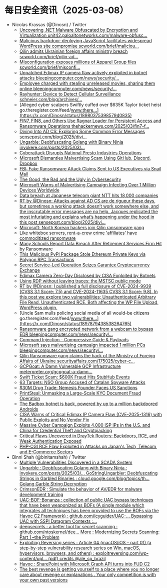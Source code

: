 # 每日安全资讯（2025-03-08）

- Nicolas Krassas (@Dinosn) / Twitter
  - [Uncovering .NET Malware Obfuscated by Encryption and Virtualization unit42.paloaltonetworks.com/malware-obfusc…](https://x.com/Dinosn/status/1898085356307911124)
  - [Malicious backdoor-deploying JavaScript facilitates widespread WordPress site compromise scworld.com/brief/maliciou…](https://x.com/Dinosn/status/1898085261667455401)
  - [Qilin admits Ukrainian foreign affairs ministry breach scworld.com/brief/qilin-ad…](https://x.com/Dinosn/status/1898085180578947357)
  - [Misconfiguration exposes millions of Apparel Group files scworld.com/brief/misconfi…](https://x.com/Dinosn/status/1898085083153940596)
  - [Unpatched Edimax IP camera flaw actively exploited in botnet attacks bleepingcomputer.com/news/security/…](https://x.com/Dinosn/status/1898084968477474843)
  - [Employee charged with stealing unreleased movies, sharing them online bleepingcomputer.com/news/security/…](https://x.com/Dinosn/status/1898084910792839195)
  - [Rayhunter: Device to Detect Cellular Surveillance schneier.com/blog/archives/…](https://x.com/Dinosn/status/1898061251068280926)
  - [Alleged cyber scalpers Swiftly cuffed over $635K Taylor ticket heist go.theregister.com/feed/www.there…](https://x.com/Dinosn/status/1898037539857940835)
  - [FIN7, FIN8, and Others Use Ragnar Loader for Persistent Access and Ransomware Operations thehackernews.com/2025/03/fin7-f…](https://x.com/Dinosn/status/1898037331950526921)
  - [Diving Into AD CS: Exploring Some Common Error Messages sensepost.com/blog/2025/divi…](https://x.com/Dinosn/status/1898029890424766476)
  - [Ungarble: Deobfuscating Golang with Binary Ninja invokere.com/posts/2025/03/…](https://x.com/Dinosn/status/1898026811323285781)
  - [Cyberattack Disrupts National Presto Industries Operations](https://x.com/Dinosn/status/1898026740326261119)
  - [Microsoft Dismantles Malvertising Scam Using GitHub, Discord, Dropbox](https://x.com/Dinosn/status/1898026639302275147)
  - [FBI: Fake Ransomware Attack Claims Sent to US Executives via Snail Mail](https://x.com/Dinosn/status/1898014551708213585)
  - [The Good, the Bad and the Ugly in Cybersecurity](https://x.com/Dinosn/status/1898014454710968524)
  - [Microsoft Warns of Malvertising Campaign Infecting Over 1 Million Devices Worldwide](https://x.com/Dinosn/status/1898014066485924266)
  - [Data breach at Japanese telecom giant NTT hits 18,000 companies](https://x.com/Dinosn/status/1898012186749845772)
  - [RT by @Dinosn: Attacks against AD CS are de rigueur these days, but sometimes a working attack doesn’t work somewhere else, and the inscrutable error messages are no help. Jacques replicated the most infuriating and explains what’s happening under the hood in this post sensepost.com/blog/2025/divi…](https://x.com/sensepost/status/1897994553044467819)
  - [Microsoft: North Korean hackers join Qilin ransomware gang](https://x.com/Dinosn/status/1897986579592827130)
  - [Like whitebox servers, rent-a-crew crime 'affiliates' have commoditized ransomware](https://x.com/Dinosn/status/1897980666756657464)
  - [Many Schools Report Data Breach After Retirement Services Firm Hit by Ransomware](https://x.com/Dinosn/status/1897979090809782589)
  - [This Malicious PyPI Package Stole Ethereum Private Keys via Polygon RPC Transactions](https://x.com/Dinosn/status/1897956148587753731)
  - [Secret Service-Led Operation Seizes Garantex Cryptocurrency Exchange](https://x.com/Dinosn/status/1897956122822062506)
  - [Edimax Camera Zero-Day Disclosed by CISA Exploited by Botnets](https://x.com/Dinosn/status/1897930800089178307)
  - [Using RDP without leaving traces: the MSTSC public mode](https://x.com/Dinosn/status/1897904833597776363)
  - [RT by @Dinosn: I published a full disclosure of CVE-2024-9939 (CVSS 3.1 Score: 7.5) and CVE-2024-11635 CVSS 3.1 Score: 9.8). In this post we explore two vulnerabilities; Unauthenticated Arbitrary File Read. Unauthenticated RCE. Both affecting the WP File Upload, WordPress plugin.](https://x.com/theabrahack/status/1897891648018715098)
  - [Uncle Sam mulls policing social media of all would-be citizens go.theregister.com/feed/www.there…](https://x.com/Dinosn/status/1897879438538264765)
  - [Ransomware gang encrypted network from a webcam to bypass EDR bleepingcomputer.com/news/security/…](https://x.com/Dinosn/status/1897879407286476823)
  - [Command Injection - Compressive Guide & Payloads](https://x.com/Dinosn/status/1897879298641404208)
  - [Microsoft says malvertising campaign impacted 1 million PCs bleepingcomputer.com/news/security/…](https://x.com/Dinosn/status/1897879209030066394)
  - [Qilin Ransomware gang claims the hack of the Ministry of Foreign Affairs of Ukraine securityaffairs.com/175025/cyber-c…](https://x.com/Dinosn/status/1897878966691590415)
  - [GCPGoat: A Damn Vulnerable GCP Infrastructure meterpreter.org/gcpgoat-a-damn…](https://x.com/Dinosn/status/1897878921338568924)
  - [Swift Ticket Scam: $600K Fraud Hits StubHub Events](https://x.com/Dinosn/status/1897878551451312531)
  - [63 Targets: NSO Group Accused of Catalan Spyware Attacks](https://x.com/Dinosn/status/1897878513698455644)
  - [$30M Drug Trade: Nemesis Founder Faces US Sanctions](https://x.com/Dinosn/status/1897878416134738274)
  - [PrintSteal: Unmasking a Large-Scale KYC Document Fraud Operation](https://x.com/Dinosn/status/1897878377307992515)
  - [The Badbox botnet is back, powered by up to a million backdoored Androids](https://x.com/Dinosn/status/1897878256637907344)
  - [CISA Warns of Critical Edimax IP Camera Flaw (CVE-2025-1316) with Public Exploits and No Vendor Fix](https://x.com/Dinosn/status/1897878155072864470)
  - [Massive Cyber Campaign Exploits 4,000 ISP IPs in the U.S. and China for Credential Theft and Cryptojacking](https://x.com/Dinosn/status/1897878339727052920)
  - [Critical Flaws Uncovered in DrayTek Routers: Backdoors, RCE, and Weak Authentication Exposed](https://x.com/Dinosn/status/1897878077511696649)
  - [PHP-CGI RCE Flaw Exploited in Attacks on Japan's Tech, Telecom, and E-Commerce Sectors](https://x.com/Dinosn/status/1897878010331586959)
- Binni Shah (@binitamshah) / Twitter
  - [Multiple Vulnerabilities Discovered in a SCADA System](https://x.com/binitamshah/status/1898052280135696439)
  - [Ungarble : Deobfuscating Golang with Binary Ninja : invokere.com/posts/2025/03/… GoStringUngarbler: Deobfuscating Strings in Garbled Binaries : cloud.google.com/blog/topics/th… Golang Garble String Decryption](https://x.com/binitamshah/status/1898048553794388046)
  - [CrimsonEDR : Simulate the behavior of AV/EDR for malware development training](https://x.com/binitamshah/status/1898015555719987349)
  - [UAC-BOF-Bonanza : collection of public UAC bypass techniques that have been weaponized as BOFs (A single module which integrates all techniques has been provided to use the BOFs via the Havoc C2 Framework) : github.com/icyguider/UAC-… Bypassing UAC with SSPI Datagram Contexts :…](https://x.com/binitamshah/status/1898014638824210761)
  - [deepsecrets : a better tool for secret scanning : github.com/ntoskernel/dee… More : Modernizing Secrets Scanning: Part 1 –the Problem](https://x.com/binitamshah/status/1898011004141027749)
  - [Exploiting Reversing series : Article 04 (macOS/iOS – part 01) (a step-by-step vulnerability research series on Win, macOS, hypervisors, browsers, and others) : exploitreversing.com/wp-content/upl… (pdf) credits @ale_sp_brazil](https://x.com/binitamshah/status/1898005931356832266)
  - [Havoc : SharePoint with Microsoft Graph API turns into FUD C2](https://x.com/binitamshah/status/1898005353817854065)
  - [The best revenge is getting yourself to a place where you no longer care about revenge or explanations . Your only competition is with your own past versions](https://x.com/binitamshah/status/1897951872146874526)
